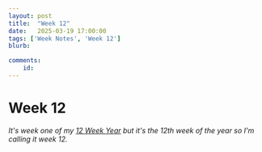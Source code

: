 ```yaml
---
layout: post
title:  "Week 12"
date:   2025-03-19 17:00:00
tags: ['Week Notes', 'Week 12']
blurb: 

comments:
    id: 
---
```


<!--more-->
# Week 12

_It's week one of my [12 Week Year] but it's the 12th week of the year so I'm calling it week 12._




[12 Week Year]: https://12weekyear.com/